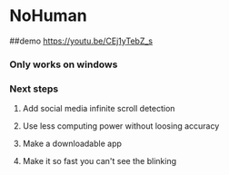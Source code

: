 # NoHuman

##demo
https://youtu.be/CEj1yTebZ_s

### Only works on windows

### Next steps

1. Add social media infinite scroll detection

2. Use less computing power without loosing accuracy

3. Make a downloadable app

4. Make it so fast you can't see the blinking